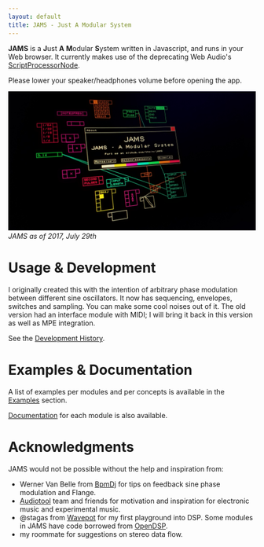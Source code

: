 ```yaml
---
layout: default
title: JAMS - Just A Modular System
---
```


**JAMS** is a **J**ust **A** **M**odular **S**ystem written in Javascript, and runs in your Web browser. It currently makes use of the deprecating Web Audio's [ScriptProcessorNode](https://developer.mozilla.org/en-US/docs/Web/API/ScriptProcessorNode).

Please lower your speaker/headphones volume before opening the app.

![cover](/pages/cover.jpg)
_JAMS as of 2017, July 29th_

# Usage & Development

I originally created this with the intention of arbitrary phase modulation between different sine oscillators. It now has sequencing, envelopes, switches and sampling. You can make some cool noises out of it. The old version had an interface module with MIDI; I will bring it back in this version as well as MPE integration. 

See the [Development History](/history).

# Examples & Documentation

A list of examples per modules and per concepts is available in the [Examples](/examples) section.

[Documentation](/docs) for each module is also available.

# Acknowledgments

JAMS would not be possible without the help and inspiration from:

* Werner Van Belle from [BpmDj](http://bpmdj.yellowcouch.org/) for tips on feedback sine phase modulation and Flange.
* [Audiotool](https://audiotool.com/) team and friends for motivation and inspiration for electronic music and experimental music.
* @stagas from [Wavepot](https://wavepot.com/) for my first playground into DSP. Some modules in JAMS have code borrowed from [OpenDSP](https://github.com/opendsp).
* my roommate for suggestions on stereo data flow.